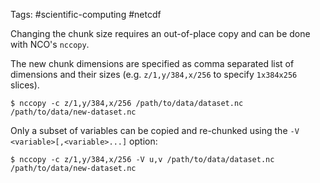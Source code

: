 Tags: #scientific-computing #netcdf

Changing the chunk size requires an out-of-place copy and can be done with NCO's `nccopy`.

The new chunk dimensions are specified as comma separated list of dimensions and their sizes (e.g. `z/1,y/384,x/256` to specify `1x384x256` slices).

```shell
$ nccopy -c z/1,y/384,x/256 /path/to/data/dataset.nc /path/to/data/new-dataset.nc
```

Only a subset of variables can be copied and re-chunked using the `-V <variable>[,<variable>...]` option:

```shell
$ nccopy -c z/1,y/384,x/256 -V u,v /path/to/data/dataset.nc /path/to/data/new-dataset.nc
```
